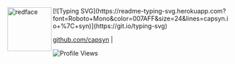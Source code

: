 <img src="https://wallpapers.com/images/hd/smug-face-red-pfp-5me3zp7vojc4ydjg.jpg" width="100px" alt="redface" align="left">
[![Typing SVG](https://readme-typing-svg.herokuapp.com?font=Roboto+Mono&color=007AFF&size=24&lines=capsyn.io+%7C+syn)](https://git.io/typing-svg)
<p align="left">
  <a href="https://github.com/capsyn">github.com/capsyn</a> |
</p>
<p align="left">
  <img src="https://komarev.com/ghpvc/?username=capsyn&label=Profile%20views&color=blue&style=flat" alt="Profile Views" />
</p>
